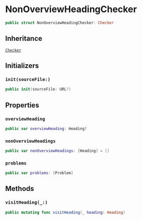 # NonOverviewHeadingChecker

``` swift
public struct NonOverviewHeadingChecker: Checker 
```

## Inheritance

[`Checker`](/Checker)

## Initializers

### `init(sourceFile:)`

``` swift
public init(sourceFile: URL?) 
```

## Properties

### `overviewHeading`

``` swift
public var overviewHeading: Heading?
```

### `nonOverviewHeadings`

``` swift
public var nonOverviewHeadings: [Heading] = []
```

### `problems`

``` swift
public var problems: [Problem] 
```

## Methods

### `visitHeading(_:)`

``` swift
public mutating func visitHeading(_ heading: Heading) 
```
